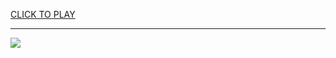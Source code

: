 
<a href="https://premium76.site?title=online_games_unblocked_multiplayer&ref=13M">CLICK TO PLAY</a></h3>
<hr>

<a href="https://premium76.site?title=online_games_unblocked_multiplayer&ref=13M"><img src="https://clearcache.store/games.png"></a>


